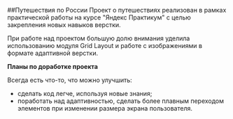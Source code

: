 ##Путешествия по России
Проект о путешествиях реализован в рамках практической работы на курсе "Яндекс Практикум" с целью закрепления новых навыков верстки.

При работе над проектом большую долю внимания уделила использованию модуля Grid Layout и работе с изображениями в формате адаптивной верстки.

__Планы по доработке проекта__

Всегда есть что-то, что можно улучшить:
- сделать код легче, используя новые знания;
- поработать над адаптивностью, сделать более плавным переходом элементов при изменении размера экрана пользователя.
